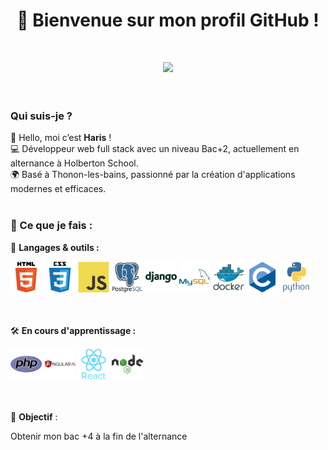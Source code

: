 <p>
  <h1 style="bold", align="center">🌟 Bienvenue sur mon profil GitHub !</h1>
<p>
<br>
<div align="center">
   <img src="https://media.giphy.com/media/RbDKaczqWovIugyJmW/giphy.gif">
</div>
<br><br>

### Qui suis-je ?  
👋 Hello, moi c’est **Haris** !  
💻 Développeur web full stack avec un niveau Bac+2, actuellement en alternance à Holberton School.  
🌍 Basé à Thonon-les-bains, passionné par la création d'applications modernes et efficaces.
<br> <br>
### 🚀 Ce que je fais :

🔧 **Langages & outils :**  
<div>
    <img src="https://github.com/devicons/devicon/blob/master/icons/html5/html5-original-wordmark.svg" width="50" />
    <img src="https://github.com/devicons/devicon/blob/master/icons/css3/css3-original-wordmark.svg" width="50" />
    <img src="https://github.com/devicons/devicon/blob/master/icons/javascript/javascript-original.svg" width="50" />
    <img src="https://github.com/devicons/devicon/blob/master/icons/postgresql/postgresql-original-wordmark.svg" width="50" />
    <img src="https://github.com/devicons/devicon/blob/master/icons/django/django-plain-wordmark.svg" width="50" />
    <img src="https://github.com/devicons/devicon/blob/master/icons/mysql/mysql-original-wordmark.svg" width="50" />
    <img src="https://github.com/devicons/devicon/blob/master/icons/docker/docker-original-wordmark.svg" width="50" />
    <img src="https://github.com/devicons/devicon/blob/master/icons/c/c-original.svg" width="50" />
    <img src="https://github.com/devicons/devicon/blob/master/icons/python/python-original-wordmark.svg" width="50" />
</div>
<br><br>
 


🛠️ **En cours d'apprentissage :**
<div>
    <img src="https://github.com/devicons/devicon/blob/master/icons/php/php-original.svg" width="50" />
    <img src="https://github.com/devicons/devicon/blob/master/icons/angularjs/angularjs-original-wordmark.svg" width="50"/>
    <img src="https://github.com/devicons/devicon/blob/master/icons/react/react-original-wordmark.svg" width="50"/>
    <img src="https://github.com/devicons/devicon/blob/master/icons/nodejs/nodejs-original-wordmark.svg" width="50" />
</div>
<br><br>

🌱 **Objectif** :

Obtenir mon bac +4 à la fin de l'alternance
